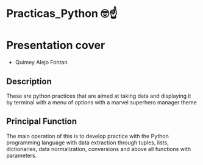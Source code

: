 # Practicas_Python :nerd_face::point_up:
# Presentation cover
- Quimey Alejo Fontan

## Description

These are python practices that are aimed at taking data and displaying it by terminal with a menu of options with a marvel superhero manager theme

## Principal Function

The main operation of this is to develop practice with the Python programming language with data extraction through tuples, lists, dictionaries, data normalization, conversions and above all functions with parameters.

~~~
~~~
